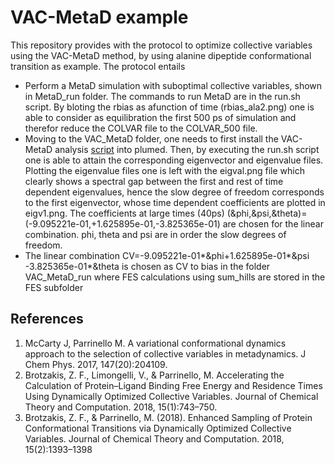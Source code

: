 # VAC-MetaD example

This repository provides with the protocol to optimize collective variables using the VAC-MetaD method, by using alanine dipeptide conformational transition as example. 
The protocol entails
- Perform a MetaD simulation with suboptimal collective variables, shown in MetaD_run folder. The commands to run MetaD are in the run.sh script. By bloting the rbias as afunction of time (rbias_ala2.png) one is able to consider as equilibration the first 500 ps of simulation and therefor reduce the COLVAR file to the COLVAR_500 file.
- Moving to the VAC_MetaD folder, one needs to first install the VAC-MetaD analysis [script](https://github.com/fbrotzakis/PLUMED2_TICA) into plumed. Then, by executing the run.sh script one is able to attain the corresponding eigenvector and eigenvalue files. Plotting the eigenvalue files one is left with the eigval.png file which clearly shows a spectral gap between the first and rest of time dependent eigenvalues, hence the slow degree of freedom corresponds to the first eigenvector, whose time dependent coefficients are plotted in eigv1.png. The coefficients at large times (40ps) (&phi,&psi,&theta)=(-9.095221e-01,+1.625895e-01,-3.825365e-01) are chosen for the linear combination. phi, theta and psi are in order the slow degrees of freedom.
- The linear combination CV=-9.095221e-01*&phi+1.625895e-01*&psi -3.825365e-01*&theta is chosen as CV to bias in the folder VAC_MetaD_run where FES calculations using sum_hills are stored in the FES subfolder



## References

1. McCarty J, Parrinello M. A variational conformational dynamics approach to the selection of collective variables in metadynamics. J Chem Phys. 2017, 147(20):204109.
2. Brotzakis, Z. F., Limongelli, V., & Parrinello, M. Accelerating the Calculation of Protein–Ligand Binding Free Energy and Residence Times Using Dynamically Optimized Collective Variables. Journal of Chemical Theory and Computation. 2018, 15(1):743–750.
3. Brotzakis, Z. F., & Parrinello, M. (2018). Enhanced Sampling of Protein Conformational Transitions via Dynamically Optimized Collective Variables. Journal of Chemical Theory and Computation. 2018, 15(2):1393–1398
